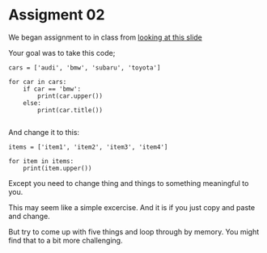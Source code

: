 # Assigment 02

We began assignment to in class from [looking at this slide](https://docs.google.com/presentation/d/1fredmqsDRSivpXaNQKabISEIoeFbkfhuc-F-QrBV1tM/edit?pli=1#slide=id.g27d7880ce6e_0_83)

Your goal was to take this code;

```
cars = ['audi', 'bmw', 'subaru', 'toyota']

for car in cars:
    if car == 'bmw':
        print(car.upper())
    else:
        print(car.title())
    
```

And change it to this:

```
items = ['item1', 'item2', 'item3', 'item4']

for item in items:
    print(item.upper())

```
Except you need to change thing and things to something meaningful to you.

This may seem like a simple excercise. And it is if you just copy and paste and change.

But try to come up with five things and loop through by memory. You might find that 
to a bit more challenging.